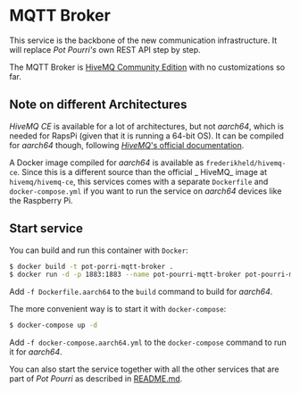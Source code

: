# MQTT Broker

This service is the backbone of the new communication infrastructure. It will replace _Pot Pourri's_ own REST API step by step.

The MQTT Broker is [HiveMQ Community Edition](https://www.hivemq.com/developers/community/) with no customizations so far.

## Note on different Architectures

_HiveMQ CE_ is available for a lot of architectures, but not _aarch64_, which is needed for RapsPi (given that it is running a 64-bit OS). It can be compiled for _aarch64_ though, following [_HiveMQ_'s official documentation](https://github.com/hivemq/hivemq-community-edition).

A Docker image compiled for _aarch64_  is available as `frederikheld/hivemq-ce`. Since this is a different source than the official _ HiveMQ_ image at `hivemq/hivemq-ce`, this services comes with a separate `Dockerfile` and `docker-compose.yml` if you want to run the service on _aarch64_ devices like the Raspberry Pi.

## Start service

You can build and run this container with `Docker`:

```sh
$ docker build -t pot-porri-mqtt-broker .
$ docker run -d -p 1883:1883 --name pot-pourri-mqtt-broker pot-pourri-mqtt-broker
```

Add `-f Dockerfile.aarch64` to the `build` command to build for _aarch64_.

The more convenient way is to start it with `docker-compose`:

```sh
$ docker-compose up -d
```

Add `-f docker-compose.aarch64.yml` to the `docker-compose` command to run it for _aarch64_.

You can also start the service together with all the other services that are part of _Pot Pourri_ as described in [README.md](../../README.md).